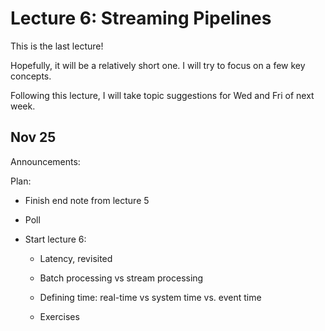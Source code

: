 # Lecture 6: Streaming Pipelines

This is the last lecture!

Hopefully, it will be a relatively short one.
I will try to focus on a few key concepts.

Following this lecture, I will take topic suggestions
for Wed and Fri of next week.

## Nov 25

Announcements:

Plan:

- Finish end note from lecture 5

- Poll

- Start lecture 6:

  + Latency, revisited

  + Batch processing vs stream processing

  + Defining time: real-time vs system time vs. event time

  + Exercises

